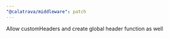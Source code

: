 ```yaml
---
"@calatrava/middleware": patch
---
```


Allow customHeaders and create global header function as well
